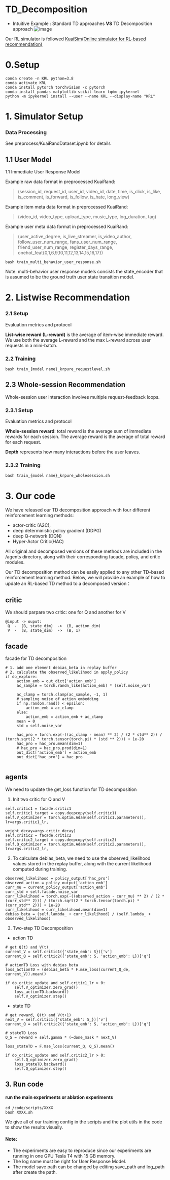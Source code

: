# TD_Decomposition


- Intuitive Example : Standard TD approaches **VS** TD Decomposition approach
![image](https://github.com/wangxiaobei565/TD_Decomposition/blob/main/img/MDP.png)

Our RL simulator is followed [KuaiSim(Online simulator for RL-based recommendation)](https://github.com/CharlieMat/KRLBenchmark) 



# 0.Setup

```
conda create -n KRL python=3.8
conda activate KRL
conda install pytorch torchvision -c pytorch
conda install pandas matplotlib scikit-learn tqdm ipykernel
python -m ipykernel install --user --name KRL --display-name "KRL"
```

# 1. Simulator Setup

### Data Processing

See preprocess/KuaiRandDataset.ipynb for details


## 1.1 User Model

1.1 Immediate User Response Model

Example raw data format in preprocessed KuaiRand: 

> (session_id, request_id, user_id, video_id, date, time, is_click, is_like, is_comment, is_forward, is_follow, is_hate, long_view)

Example item meta data format in preprocessed KuaiRand: 

> (video_id, video_type, upload_type, music_type, log_duration, tag)

Example user meta data format in preprocessed KuaiRand: 

> (user_active_degree, is_live_streamer, is_video_author, follow_user_num_range, fans_user_num_range, friend_user_num_range, register_days_range, onehot_feat{0,1,6,9,10,11,12,13,14,15,16,17})

```
bash train_multi_behavior_user_response.sh
```

Note: multi-behavior user response models consists the state_encoder that is assumed to be the ground truth user state transition model.


# 2. Listwise Recommendation

### 2.1 Setup

Evaluation metrics and protocol

**List-wise reward (L-reward)** is the average of item-wise immediate reward. We use both the average L-reward and the max L-reward across user requests in a mini-batch. 



### 2.2 Training

```
bash train_{model name}_krpure_requestlevel.sh
```


## 2.3 Whole-session Recommendation

Whole-session user interaction involves multiple request-feedback loops.

### 2.3.1 Setup

Evaluation metrics and protocol

**Whole-session reward**: total reward is the average sum of immediate rewards for each session. The average reward is the average of total reward for each request.

**Depth** represents how many interactions before the user leaves.

### 2.3.2 Training

```
bash train_{model name}_krpure_wholesession.sh
```





# 3. Our code
We have released our TD decomposition approach with four different reinforcement learning methods: 
- actor-critic (A2C),
- deep deterministic policy gradient (DDPG)
- deep Q-network (DQN)
- Hyper-Actor Critic(HAC)<br>

All original and decomposed versions of these methods are included in the /agents directory, along with their corresponding facade, policy, and critic modules.

Our TD decomposition method can be easily applied to any other TD-based reinforcement learning method. Below, we will provide an example of how to update an RL-based TD method to a decomposed version：

## critic 

We should parpare two critic: one for Q and another for V
```
@input -> ouput:
 Q  -  (B, state_dim)  ->  (B, action_dim)
 V  -  (B, state_dim)  ->  (B, 1)
```

## facade

facade for TD decomposition
```
# 1. add one element debias_beta in replay buffer
# 2. calculate the observed_likelihood in apply_policy
if do_explore:
     action_emb = out_dict['action_emb']
     ac_sample = torch.randn_like(action_emb) * (self.noise_var)
     
     ac_clamp = torch.clamp(ac_sample, -1, 1)
     # sampling noise of action embedding
     if np.random.rand() < epsilon:
         action_emb = ac_clamp
     else:
         action_emb = action_emb + ac_clamp
     mean = 0
     std = self.noise_var
     
     hac_pro = torch.exp(-((ac_clamp - mean) ** 2) / (2 * std** 2)) / (torch.sqrt(2 * torch.tensor(torch.pi) * (std ** 2))) + 1e-20
     hac_pro = hac_pro.mean(dim=1)
     # hac_pro = hac_pro.prod(dim=1)
     out_dict['action_emb'] = action_emb
     out_dict['hac_pro'] = hac_pro
             

```

## agents
We need to update the get_loss function for TD decomposition
1. Init two critic for Q and V
```
self.critic1 = facade.critic1
self.critic1_target = copy.deepcopy(self.critic1)
self.V_optimizer = torch.optim.Adam(self.critic1.parameters(), lr=args.critic1_lr, 
                                         weight_decay=args.critic_decay)
self.critic2 = facade.critic2
self.critic2_target = copy.deepcopy(self.critic2)
self.Q_optimizer = torch.optim.Adam(self.critic2.parameters(), lr=args.critic2_lr, 
```
2. To calculate debias_beta, we need to use the observed_likelihood values stored in the replay buffer, along with the current likelihood computed during training.
```
observed_likelihood = policy_output['hac_pro']
observed_action = policy_output['action_emb']
curr_mu = current_policy_output['action_emb']
curr_std = self.facade.noise_var
curr_likelihood = torch.exp(-((observed_action - curr_mu) ** 2) / (2 * (curr_std** 2))) / (torch.sqrt(2 * torch.tensor(torch.pi) * (curr_std** 2))) + 1e-20
curr_likelihood = curr_likelihood.mean(dim=1)
debias_beta = (self.lambda_ + curr_likelihood) / (self.lambda_ + observed_likelihood) 
```
3. Two-step TD Decomposition
- action TD
```
# get Q(t) and V(t)
current_V = self.critic1({'state_emb': S})['v']
current_Q = self.critic2({'state_emb': S, 'action_emb': L})['q']

# actionTD Loss with debias_beta
loss_actionTD = (debias_beta * F.mse_loss(current_Q_de, current_V)).mean()      
        
if do_critic_update and self.critic1_lr > 0:
    self.V_optimizer.zero_grad()
    loss_actionTD.backward()
    self.V_optimizer.step()
```
- state TD

```
# get reward, Q(t) and V(t+1)
next_V = self.critic1({'state_emb': S_})['v']
current_Q = self.critic2({'state_emb': S, 'action_emb': L})['q']

# stateTD Loss
Q_S = reward + self.gamma * (~done_mask * next_V)

loss_stateTD = F.mse_loss(current_Q, Q_S).mean()
        
if do_critic_update and self.critic2_lr > 0:
    self.Q_optimizer.zero_grad()
    loss_stateTD.backward()  
    self.Q_optimizer.step()
```

## 3. Run code

#### run the main experiments or ablation experiments
```
cd /code/scripts/XXXX
bash XXXX.sh
```

We give all of our training config in the scripts and the plot utils in the code to show the results visually.
#### Note:
- The experiments are easy to reproduce since our experiments are running in one GPU Tesla T4 with 15 GB memory.
- The log name must be right for User Response Model.
- The model save path can be changed by editing save_path and log_path after create the path.
